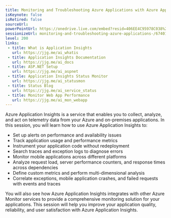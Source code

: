 ```yaml
---
title: Monitoring and Troubleshooting Azure Applications with Azure Application Insights
isKeynote: false
isRetired: false
sourceUrl:
powerPointUrl: https://onedrive.live.com/embed?resid=406EE4C95978C038%2194278&authkey=!AO6QELCTIpbP6K8&em=2
sessionizeUrl: monitoring-and-troubleshooting-azure-applications-/67401
level: 200
links:
 - title: What is Application Insights
   url: https://jjg.me/ai_whatis
 - title: Application Insights Documentation
   url: https://jjg.me/ai_docs
 - title: ASP.NET Setup
   url: https://jjg.me/ai_aspnet
 - title: Application Insights Status Monitor
   url: https://jjg.me/ai_statusmon
 - title: Status Blog
   url: https://jjg.me/ai_service_status
 - title: Monitor Web App Performance
   url: https://jjg.me/ai_mon_webapp
---
```

Azure Application Insights is a service that enables you to collect, analyze, and act on telemetry data from your Azure and on-premises applications. In this session, you will learn how to use Azure Application Insights to:

- Set up alerts on performance and availability issues
- Track application usage and performance metrics
- Instrument your application code without redeployment
- Search traces and exception logs to diagnose errors
- Monitor mobile applications across different platforms
- Analyze request load, server performance counters, and response times across dependencies
- Define custom metrics and perform multi-dimensional analysis
- Correlate exceptions, mobile application crashes, and failed requests with events and traces

You will also see how Azure Application Insights integrates with other Azure Monitor services to provide a comprehensive monitoring solution for your applications. This session will help you improve your application quality, reliability, and user satisfaction with Azure Application Insights.
